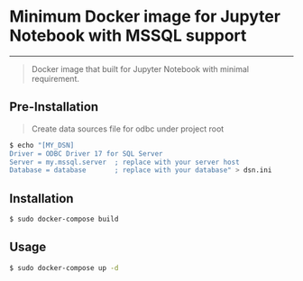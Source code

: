 # Minimum Docker image for Jupyter Notebook with MSSQL support
---
> Docker image that built for Jupyter Notebook with minimal requirement.

## Pre-Installation
> Create data sources file for odbc under project root
```sh
$ echo "[MY_DSN]
Driver = ODBC Driver 17 for SQL Server
Server = my.mssql.server  ; replace with your server host
Database = database       ; replace with your database" > dsn.ini
```

## Installation
```sh
$ sudo docker-compose build
```

## Usage
```sh
$ sudo docker-compose up -d
```
